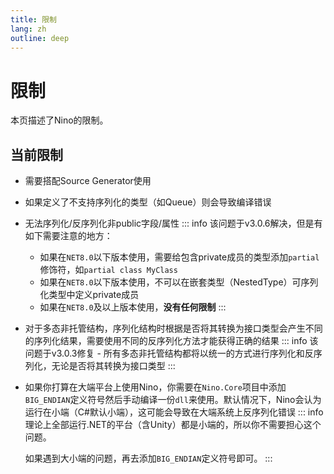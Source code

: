 ```yaml
---
title: 限制
lang: zh
outline: deep
---
```

# 限制
本页描述了Nino的限制。

## 当前限制
- 需要搭配Source Generator使用
- 如果定义了不支持序列化的类型（如Queue）则会导致编译错误
- 无法序列化/反序列化非public字段/属性
    ::: info
    该问题于v3.0.6解决，但是有如下需要注意的地方：
    - 如果在`NET8.0`以下版本使用，需要给包含private成员的类型添加`partial`修饰符，如`partial class MyClass`
    - 如果在`NET8.0`以下版本使用，不可以在嵌套类型（NestedType）可序列化类型中定义private成员
    - 如果在`NET8.0`及以上版本使用，**没有任何限制**
    :::
- 对于多态非托管结构，序列化结构时根据是否将其转换为接口类型会产生不同的序列化结果，需要使用不同的反序列化方法才能获得正确的结果
    ::: info
    该问题于v3.0.3修复 - 所有多态非托管结构都将以统一的方式进行序列化和反序列化，无论是否将其转换为接口类型
    :::
- 如果你打算在大端平台上使用Nino，你需要在`Nino.Core`项目中添加`BIG_ENDIAN`定义符号然后手动编译一份`dll`来使用。默认情况下，Nino会认为运行在小端（C#默认小端），这可能会导致在大端系统上反序列化错误
    ::: info
    理论上全部运行.NET的平台（含Unity）都是小端的，所以你不需要担心这个问题。

    如果遇到大小端的问题，再去添加`BIG_ENDIAN`定义符号即可。
    :::